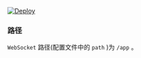 

[![Deploy](https://www.herokucdn.com/deploy/button.png)](https://dashboard.heroku.com/new?template=https%3A%2F%2Fgithub.com%2Fjjhjhjhj%2Fjjhjhjhj)



### 路径

`WebSocket` 路径(配置文件中的 `path` )为 `/app` 。


